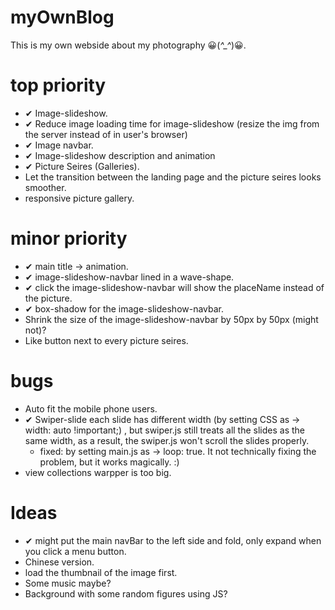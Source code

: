 # myOwnBlog
This is my own webside about my photography 😀(*^_^*)😀.


# top priority
- ✔ Image-slideshow.
- ✔ Reduce image loading time for image-slideshow (resize the img from the server instead of in user's browser)
- ✔ Image navbar.
- ✔ Image-slideshow description and animation
- ✔ Picture Seires (Galleries).
- Let the transition between the landing page and the picture seires looks smoother.
- responsive picture gallery.

# minor priority
- ✔ main title -> animation.
- ✔ image-slideshow-navbar lined in a wave-shape.
- ✔ click the image-slideshow-navbar will show the placeName instead of the picture.
- ✔ box-shadow for the image-slideshow-navbar.
- Shrink the size of the image-slideshow-navbar by 50px by 50px (might not)?
- Like button next to every picture seires.

# bugs
- Auto fit the mobile phone users.
- ✔ Swiper-slide each slide has different width (by setting CSS as -> width: auto !important;) , but swiper.js still treats all the slides as the same width, as a result, the swiper.js won't scroll the slides properly.
  - fixed: by setting main.js as -> loop: true. It not technically fixing the problem, but it works magically. :)
- view collections warpper is too big.

# Ideas
- ✔ might put the main navBar to the left side and fold, only expand when you click a menu button.
- Chinese version.
- load the thumbnail of the image first.
- Some music maybe?
- Background with some random figures using JS?
